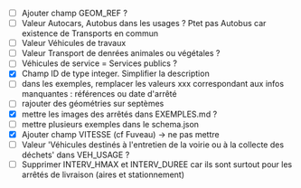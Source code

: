 - [ ] Ajouter champ GEOM_REF ?
- [ ] Valeur Autocars, Autobus dans les usages ? Ptet pas Autobus car existence de Transports en commun
- [ ] Valeur Véhicules de travaux
- [ ] Valeur Transport de denrées animales ou végétales ?
- [ ] Véhicules de service = Services publics ?
- [x] Champ ID de type integer. Simplifier la description
- [ ] dans les exemples, remplacer les valeurs xxx correspondant aux infos manquantes : références ou date d'arrêté
- [ ] rajouter des géométries sur septèmes
- [x] mettre les images des arrêtés dans EXEMPLES.md ?
- [ ] mettre plusieurs exemples dans le schema.json
- [x] Ajouter champ VITESSE (cf Fuveau) -> ne pas mettre
- [ ] Valeur 'Véhicules destinés à l'entretien de la voirie ou à la collecte des déchets' dans VEH_USAGE ?
- [ ] Supprimer INTERV_HMAX et INTERV_DUREE car ils sont surtout pour les arrêtés de livraison (aires et stationnement)
